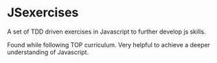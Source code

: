 # JSexercises

A set of TDD driven exercises in
Javascript to further develop js skills.

Found while following TOP curriculum. 
Very helpful to achieve a deeper understanding of Javascript.
